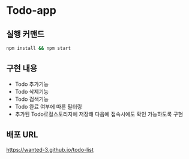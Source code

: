 # Todo-app

## 실행 커맨드

```sh
npm install && npm start
```

## 구현 내용

- Todo 추가기능
- Todo 삭제기능
- Todo 검색기능
- Todo 완료 여부에 따른 필터링
- 추가된 Todo로컬스토리지에 저장해 다음에 접속시에도 확인 가능하도록 구현

## 배포 URL

<https://wanted-3.github.io/todo-list>
